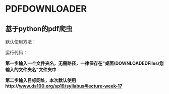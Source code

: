 # PDFDOWNLOADER
基于python的pdf爬虫
------
默认使用方法：

运行代码：

**第一步输入一个文件夹名，无需路径，一律保存在\"桌面\\DOWNLOADEDFiles\\您输入的文件夹名\"文件夹中**

**第二步输入目标网址，本次默认使用http://www.ds100.org/sp19/syllabus#lecture-week-17**
